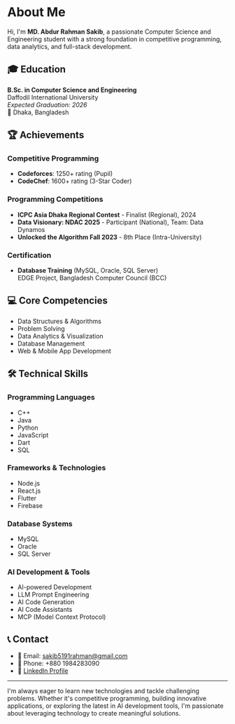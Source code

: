 # About Me

Hi, I'm **MD. Abdur Rahman Sakib**, a passionate Computer Science and Engineering student with a strong foundation in competitive programming, data analytics, and full-stack development.

## 🎓 Education

**B.Sc. in Computer Science and Engineering**  
Daffodil International University  
*Expected Graduation: 2026*  
📍 Dhaka, Bangladesh

## 🏆 Achievements

### Competitive Programming
- **Codeforces**: 1250+ rating (Pupil)
- **CodeChef**: 1600+ rating (3-Star Coder)

### Programming Competitions
- **ICPC Asia Dhaka Regional Contest** - Finalist (Regional), 2024
- **Data Visionary: NDAC 2025** - Participant (National), Team: Data Dynamos
- **Unlocked the Algorithm Fall 2023** - 8th Place (Intra-University)

### Certification
- **Database Training** (MySQL, Oracle, SQL Server)  
  EDGE Project, Bangladesh Computer Council (BCC)

## 💻 Core Competencies

- Data Structures & Algorithms
- Problem Solving
- Data Analytics & Visualization
- Database Management
- Web & Mobile App Development

## 🛠️ Technical Skills

### Programming Languages
- C++
- Java
- Python
- JavaScript
- Dart
- SQL

### Frameworks & Technologies
- Node.js
- React.js
- Flutter
- Firebase

### Database Systems
- MySQL
- Oracle
- SQL Server

### AI Development & Tools
- AI-powered Development
- LLM Prompt Engineering
- AI Code Generation
- AI Code Assistants
- MCP (Model Context Protocol)

## 📞 Contact

- 📧 Email: sakib5191rahman@gmail.com
- 📱 Phone: +880 1984283090
- 💼 [LinkedIn Profile](https://linkedin.com/in/your-profile)

---

I'm always eager to learn new technologies and tackle challenging problems. Whether it's competitive programming, building innovative applications, or exploring the latest in AI development tools, I'm passionate about leveraging technology to create meaningful solutions.
